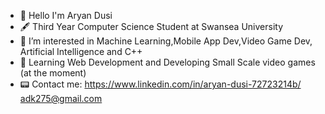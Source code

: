 - 👋 Hello I'm Aryan Dusi
- 🖋️ Third Year Computer Science Student at Swansea University
- 👑 I’m interested in Machine Learning,Mobile App Dev,Video Game Dev, Artificial Intelligence and C++
- 🧐 Learning Web Development and Developing Small Scale video games (at the moment)
- 📟 Contact me: https://www.linkedin.com/in/aryan-dusi-72723214b/     adk275@gmail.com

<!---
Ad2527/Ad2527 is a ✨ special ✨ repository because its `README.md` (this file) appears on your GitHub profile.
You can click the Preview link to take a look at your changes.
--->
